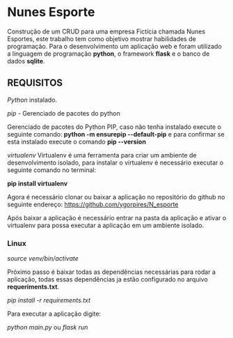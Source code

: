 # **Nunes Esporte**

Construção de um CRUD para uma empresa Fictícia chamada Nunes Esportes, este trabalho tem como objetivo mostrar habilidades de programação. Para o desenvolvimento um aplicação web e foram utilizado a linguagem de programação **python**, o framework **flask** e o banco de dados **sqlite**.

## **REQUISITOS**
*Python* instalado.

*pip* - Gerenciado de pacotes do python

Gerenciado de pacotes do Python PIP, caso não tenha instalado execute o seguinte comando:
**python -m ensurepip --default-pip** e para confirmar se esta instalado execute o comando **pip --version**

*virtualenv*
Virtualenv é uma ferramenta para criar um ambiente de desenvolvimento isolado, para instalar o virtualenv é necessário executar o seguinte comando no terminal:

**pip install virtualenv**

Agora é necessário clonar ou baixar a aplicação no repositório do github no seguinte endereço:
<https://github.com/ygorpires/N_esporte>

Após baixar a aplicação é necessário entrar na pasta da aplicação e ativar o virtualenv para possa executar a aplicação em um ambiente isolado.

### Linux
*source venv/bin/activate*

Próximo passo é baixar todas as dependências necessárias para rodar a aplicação, todas essas dependências ja estão configurado no arquivo **requeriments.txt**.

*pip install -r requirements.txt*

Para executar a aplicação digite:

*python main.py* ou *flask run*


 